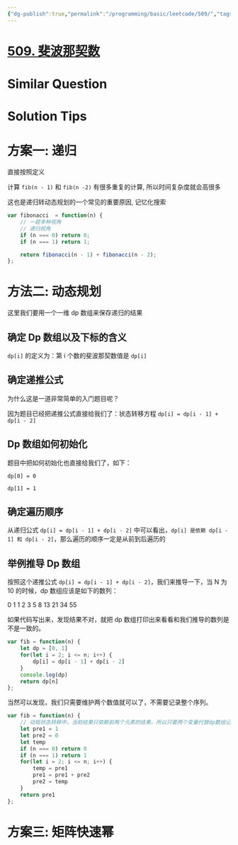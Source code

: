```yaml
---
{"dg-publish":true,"permalink":"/programming/basic/leetcode/509/","tags":["leetcode/math/sequence/fibonaci","leetcode/recursive","leetcode/dp/fibonaci","leetcode/space/scrolling-array","leetcode/math/fast-power/matrix"]}
---
```



# [509. 斐波那契数](https://leetcode.cn/problems/fibonacci-number/)

# Similar Question

# Solution Tips

# 方案一: 递归

直接按照定义

计算 `fib(n - 1)` 和 `fib(n -2)` 有很多重复的计算, 所以时间复杂度就会高很多

这也是递归转动态规划的一个常见的重要原因, 记忆化搜索

```js
var fibonacci  = function(n) {
    // 一题多种视角
    // 递归视角
    if (n === 0) return 0;
    if (n === 1) return 1;

    return fibonacci(n - 1) + fibonacci(n - 2);
};
```

# 方法二: 动态规划

这里我们要用一个一维 dp 数组来保存递归的结果

## 确定 Dp 数组以及下标的含义

`dp[i]` 的定义为：第 i 个数的斐波那契数值是 `dp[i]`

## 确定递推公式

为什么这是一道非常简单的入门题目呢？

因为题目已经把递推公式直接给我们了：状态转移方程 `dp[i] = dp[i - 1] + dp[i - 2]`

## Dp 数组如何初始化

题目中把如何初始化也直接给我们了，如下：

`dp[0] = 0`

`dp[1] = 1`

## 确定遍历顺序

从递归公式 `dp[i] = dp[i - 1] + dp[i - 2]` 中可以看出，`dp[i] 是依赖 dp[i - 1] 和 dp[i - 2]`，那么遍历的顺序一定是从前到后遍历的

## 举例推导 Dp 数组

按照这个递推公式 `dp[i] = dp[i - 1] + dp[i - 2]`，我们来推导一下，当 N 为 10 的时候，dp 数组应该是如下的数列：

0 1 1 2 3 5 8 13 21 34 55

如果代码写出来，发现结果不对，就把 dp 数组打印出来看看和我们推导的数列是不是一致的。

```js
var fib = function(n) {
    let dp = [0, 1]
    for(let i = 2; i <= n; i++) {
        dp[i] = dp[i - 1] + dp[i - 2]
    }
    console.log(dp)
    return dp[n]
};
```

当然可以发现，我们只需要维护两个数值就可以了，不需要记录整个序列。

```js
var fib = function(n) {
    // 动规状态转移中，当前结果只依赖前两个元素的结果，所以只要两个变量代替dp数组记录状态过程。将空间复杂度降到O(1)
    let pre1 = 1
    let pre2 = 0
    let temp
    if (n === 0) return 0
    if (n === 1) return 1
    for(let i = 2; i <= n; i++) {
        temp = pre1
        pre1 = pre1 + pre2
        pre2 = temp
    }
    return pre1
};
```

# 方案三: 矩阵快速幂
